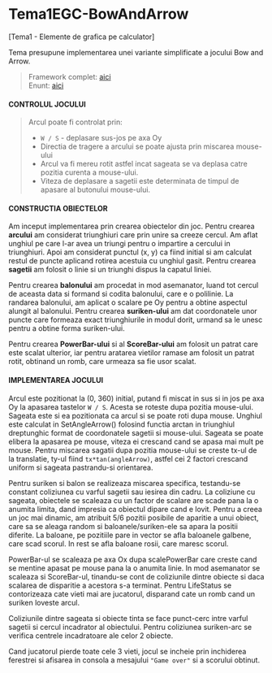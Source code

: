 # Tema1EGC-BowAndArrow
[Tema1 - Elemente de grafica pe calculator] 

Tema presupune implementarea unei variante simplificate a jocului Bow and Arrow. <br>
> Framework complet: [aici](https://github.com/UPB-Graphics/Framework-EGC) <br>
> Enunt: [aici](https://ocw.cs.pub.ro/courses/egc/teme/2020/01)

#### CONTROLUL JOCULUI

> Arcul poate fi controlat prin:
> - ```W / S``` - deplasare sus-jos pe axa Oy
> - Directia de tragere a arcului se poate ajusta prin miscarea mouse-ului
> - Arcul va fi mereu rotit astfel incat sageata se va deplasa catre pozitia curenta a mouse-ului.
> - Viteza de deplasare a sagetii este determinata de timpul de apasare al butonului mouse-ului.

#### CONSTRUCTIA OBIECTELOR

Am inceput implementarea prin crearea obiectelor din joc. Pentru crearea **arcului**
am considerat triunghiuri care prin unire sa creeze cercul. Am aflat unghiul pe care
l-ar avea un triungi pentru o impartire a cercului in triunghiuri. Apoi am considerat
punctul (x, y) ca fiind initial si am calculat restul de puncte aplicand rotirea 
acestuia cu unghiul gasit. Pentru crearea **sagetii** am folosit o linie 
si un triunghi dispus la capatul liniei.

Pentru crearea **balonului** am procedat in mod asemanator, luand tot cercul de aceasta 
data si formand si codita balonului, care e o polilinie. La randarea balonului,
am aplicat o scalare pe Oy pentru a obtine aspectul alungit al balonului. Pentru 
crearea **suriken-ului** am dat coordonatele unor puncte care formeaza exact triunghiurile
in modul dorit, urmand sa le unesc pentru a obtine forma suriken-ului.

Pentru crearea **PowerBar-ului** si al **ScoreBar-ului** am folosit un patrat care este scalat
ulterior, iar pentru aratarea vietilor ramase am folosit un patrat rotit, obtinand
un romb, care urmeaza sa fie usor scalat.
<br>

#### IMPLEMENTAREA JOCULUI
Arcul este pozitionat la (0, 360) initial, putand fi miscat in sus si in jos pe axa
Oy la apasarea tastelor ```W / S```. Acesta se roteste dupa pozitia mouse-ului.
Sageata este si ea pozitionata ca arcul si se poate roti dupa mouse. Unghiul este 
calculat in SetAngleArrow() folosind functia arctan in triunghiul dreptunghic format
de coordonatele sagetii si mouse-ului. Sageata se poate elibera la apasarea pe mouse,
viteza ei crescand cand se apasa mai mult pe mouse. Pentru miscarea sagatii dupa 
pozitia mouse-ului se creste tx-ul de la translatie, ty-ul fiind ```tx*tan(angleArrow)```,
astfel cei 2 factori crescand uniform si sageata pastrandu-si orientarea.

Pentru suriken si balon se realizeaza miscarea specifica, testandu-se constant 
coliziunea cu varful sagetii sau iesirea din cadru. La coliziune cu sageata, obiectele
se scaleaza cu un factor de scalare are scade pana la o anumita limita, dand impresia
ca obiectul dipare cand e lovit. Pentru a creea un joc mai dinamic, am atribuit 
5/6 pozitii posibile de aparitie a unui obiect, care sa se aleaga random si
baloanele/suriken-ele sa apara la positii diferite. La baloane, pe pozitiile
pare in vector se afla baloanele galbene, care scad scorul. In rest se afla baloane
rosii, care maresc scorul.

PowerBar-ul se scaleaza pe axa Ox dupa scalePowerBar care creste cand se mentine 
apasat pe mouse pana la o anumita linie. In mod asemanator se scaleaza si ScoreBar-ul,
tinandu-se cont de coliziunile dintre obiecte si daca scalarea de disparitie a 
acestora s-a terminat. Pentru LifeStatus se contorizeaza cate vieti mai are 
jucatorul, disparand cate un romb cand un suriken loveste arcul.

Coliziunile dintre sageata si obiecte tinta se face punct-cerc intre varful sagetii
si cercul incadrator al obiectului. Pentru coliziunea suriken-arc se verifica centrele
incadratoare ale celor 2 obiecte.

Cand jucatorul pierde toate cele 3 vieti, jocul se incheie prin inchiderea ferestrei si 
afisarea in consola a mesajului ```"Game over"``` si a scorului obtinut.
